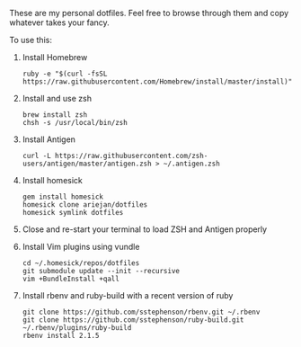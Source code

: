 These are my personal dotfiles. Feel free to browse through them and copy whatever takes your fancy.

To use this:

 1. Install Homebrew
 
    ```
    ruby -e "$(curl -fsSL https://raw.githubusercontent.com/Homebrew/install/master/install)"
    ```
 
 2. Install and use zsh
 
    ```
    brew install zsh
    chsh -s /usr/local/bin/zsh
    ```
 
 3. Install Antigen

    ```
    curl -L https://raw.githubusercontent.com/zsh-users/antigen/master/antigen.zsh > ~/.antigen.zsh
    ```
    
 4. Install homesick

    ```
    gem install homesick
    homesick clone ariejan/dotfiles
    homesick symlink dotfiles    
    ```

 5. Close and re-start your terminal to load ZSH and Antigen properly

 6. Install Vim plugins using vundle
 
    ```
    cd ~/.homesick/repos/dotfiles
    git submodule update --init --recursive
    vim +BundleInstall +qall
    ```
    
 7. Install rbenv and ruby-build with a recent version of ruby

    ```
    git clone https://github.com/sstephenson/rbenv.git ~/.rbenv
    git clone https://github.com/sstephenson/ruby-build.git ~/.rbenv/plugins/ruby-build
    rbenv install 2.1.5
    ```
